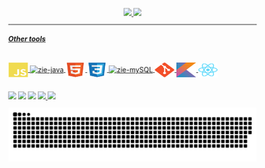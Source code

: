 

<!-- <h1 align="center">  👋 </h1>


**Rayssawoods/rayssawoods** is a ✨ _special_ ✨ repository because its `README.md` (this file) appears on your GitHub profile.


<h3 align="center"> Hi, I'm Raissa. I'm an OutSystems 🚀 Developer from Brazil.:earth_americas: </h3> 

--- -->

<!-- ![Quem Sou eu?](https://github.com/Rayssawoods/rayssawoods/blob/master/GitHub%20Profile.png)-->

<div align="center">
  <a href="https://github.com/Rayssawoods">
  <img height="150em" src="https://github-readme-stats.vercel.app/api?username=rayssawoods&show_icons=true&theme=radical&include_all_commits=true&count_private=true"/>
  <img height="150em" src="https://github-readme-stats.vercel.app/api/top-langs/?username=rayssawoods&layout=compact&langs_count=7&theme=radical"/>
</div> 
 
---
##### Other tools #####
 <div style="display: inline_block"><br>
  <img align="center" alt="zie-script" height="30" width="40" src="https://raw.githubusercontent.com/devicons/devicon/master/icons/javascript/javascript-plain.svg">
  <img align="center" alt="zie-java" height="40" width="40" src="https://cdn.jsdelivr.net/gh/devicons/devicon/icons/java/java-original.svg">
  <img align="center" alt="zie-HTML" height="30" width="40" src="https://raw.githubusercontent.com/devicons/devicon/master/icons/html5/html5-original.svg">
  <img align="center" alt="zie-CSS" height="30" width="40" src="https://raw.githubusercontent.com/devicons/devicon/master/icons/css3/css3-original.svg">
  <img align="center" alt="zie-mySQL" height="30" width="40" src="https://cdn.jsdelivr.net/gh/devicons/devicon/icons/mysql/mysql-original.svg">
  <img align="center" alt="zie-mySQL" height="30" width="40"  src="https://raw.githubusercontent.com/devicons/devicon/master/icons/git/git-original.svg">
  <img align="center" alt="zie-mySQL" height="30" width="40"  src="https://raw.githubusercontent.com/devicons/devicon/master/icons/kotlin/kotlin-original.svg">
  <img align="center" alt="zie-mySQL" height="30" width="40"  src="https://raw.githubusercontent.com/devicons/devicon/master/icons/react/react-original.svg">

</div>
  
  ##

<div> 
  <a href="https://instagram.com/raissa.dom" target="_blank"><img src="https://img.shields.io/badge/-Instagram-%23E4405F?style=for-the-badge&logo=instagram&logoColor=white" target="_blank"></a>
   <a href = "mailto:rayssa.hcl@gmail.com"><img src="https://img.shields.io/badge/-Gmail-%23333?style=for-the-badge&logo=gmail&logoColor=white" target="_blank"></a>
  <a href ="https://open.spotify.com/user/rayssawoods?si=e4a0da350b4c4b8d"><img src="https://img.shields.io/badge/Spotify-1ED760?&style=for-the-badge&logo=spotify&logoColor=white" target="_blank"></a>
      <a href="https://www.linkedin.com/in/raissa-arantes-a49264118/" target="_blank"><img src="https://img.shields.io/badge/-LinkedIn-%230077B5?style=for-the-badge&logo=linkedin&logoColor=white" target="_blank"> </a> 
  <a href="https://discord.com/" target="_blank"><img src="https://img.shields.io/badge/Discord-7289DA?style=for-the-badge&logo=discord&logoColor=white" target="_blank"> </a> 
  
  
 
 ![Snake animation](https://github.com/rayssawoods/rayssawoods/blob/output/github-contribution-grid-snake.svg)
 
</div>



 <!--![Raissa GitHub Stats](https://github-readme-stats.vercel.app/api?username=rayssawoods&show_icons=true) -->
 
 
